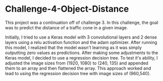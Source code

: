 # Challenge-4-Object-Distance
This project was a continuation off of challenge 3. In this challenge, the goal was to predict the distance of a traffic cone in a given image.

Initially, I tried to use a Keras model with 3 convolutional layers and 2 dense layers using a relu activation function and the adam optimizer. After running this model, I realized that the model wasn't learning as it was simply outputting zero values as predictions. After making some adjustments to the Keras model, I decided to use a regression decision tree. To test it's ability, I adjusted the image sizes from (1920, 1080) to (240, 135) and appended them to an array and then flattened the array. This approach worked and lead to using the regression decision tree with image sizes of (960,540).
